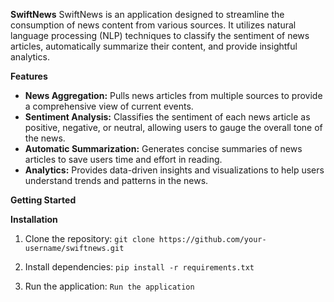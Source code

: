 **SwiftNews**
SwiftNews is an application designed to streamline the consumption of news content from various sources. 
It utilizes natural language processing (NLP) techniques to classify the sentiment of news articles, automatically summarize their content, and provide insightful analytics.

**Features**
- **News Aggregation:** Pulls news articles from multiple sources to provide a comprehensive view of current events.
- **Sentiment Analysis:** Classifies the sentiment of each news article as positive, negative, or neutral, allowing users to gauge the overall tone of the news.
- **Automatic Summarization:** Generates concise summaries of news articles to save users time and effort in reading.
- **Analytics:** Provides data-driven insights and visualizations to help users understand trends and patterns in the news.

**Getting Started**

**Installation**

1. Clone the repository:
   ``` git clone https://github.com/your-username/swiftnews.git ```
   
2. Install dependencies:
   ```pip install -r requirements.txt```
   
3. Run the application:
   ```Run the application```
